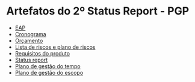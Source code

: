 # Artefatos do 2º Status Report - PGP

* [EAP]()
* [Cronograma]()
* [Orçamento]()
* [Lista de riscos e plano de riscos]()
* [Requisitos do produto]()
* [Status report]()
* [Plano de gestão do tempo]()
* [Plano de gestão do escopo]()